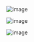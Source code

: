 ![image](https://github.com/user-attachments/assets/08ff9666-c057-48c0-a8b1-b6e096346aa5)

![image](https://github.com/user-attachments/assets/37cc32e6-ddc8-49c0-b6f0-a20b26c83d6e)

![image](https://github.com/user-attachments/assets/c7c4b8bf-a30f-4b35-b7a8-1ca9af56c195)
